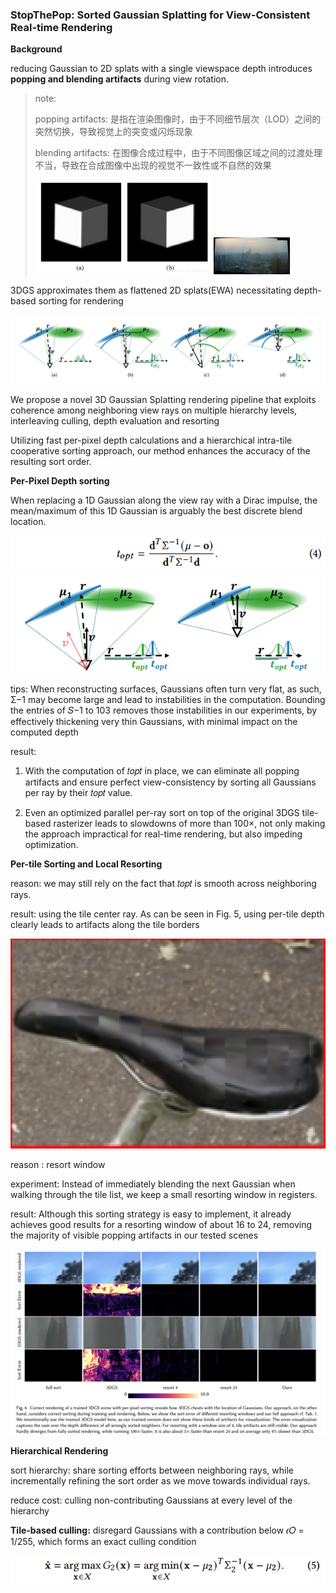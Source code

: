 ### StopThePop: Sorted Gaussian Splatting for View-Consistent Real-time Rendering

**Background**

reducing Gaussian to 2D splats with a single viewspace depth introduces **popping and blending artifacts** during view rotation.

> note: 
>
> popping artifacts: 是指在渲染图像时，由于不同细节层次（LOD）之间的突然切换，导致视觉上的突变或闪烁现象
>
> blending artifacts: 在图像合成过程中，由于不同图像区域之间的过渡处理不当，导致在合成图像中出现的视觉不一致性或不自然的效果
>
> <img src="fig/fe16dcbf745a3617da170b37d2dfe9d3.png" alt="img" style="zoom:33%;" /> <img src="fig/14578865821818547.jpg" alt="image description" style="zoom: 12%;" />







3DGS approximates them as flattened 2D splats(EWA) necessitating depth-based sorting for rendering

![image-20241013132333981](fig/image-20241013132333981.png)



We propose a novel 3D Gaussian Splatting rendering pipeline that exploits coherence among neighboring view rays on multiple hierarchy levels, interleaving culling, depth evaluation and resorting

Utilizing fast per-pixel depth calculations and a hierarchical intra-tile cooperative sorting approach, our method enhances the accuracy of the resulting sort order. 	

**Per-Pixel Depth sorting**

When replacing a 1D Gaussian along the view ray with a Dirac impulse, the mean/maximum of this 1D Gaussian is arguably the best discrete blend location. 

![image-20241013135254025](fig/image-20241013135254025.png)

![image-20241013135726728](fig/image-20241013135726728.png)

tips: When reconstructing surfaces, Gaussians often turn very flat, as such, Σ−1 may become large and lead to instabilities in the computation. Bounding the entries of 𝑆−1 to 103 removes those instabilities in our experiments, by effectively thickening very thin Gaussians, with minimal impact on the computed depth

result: 

1. With the computation of 𝑡𝑜𝑝𝑡 in place, we can eliminate all popping artifacts and ensure perfect view-consistency by sorting all Gaussians per ray by their 𝑡𝑜𝑝𝑡 value.

2. Even an optimized parallel per-ray sort on top of the original 3DGS tile-based rasterizer leads to slowdowns of more than 100×, not only making the approach impractical for real-time rendering, but also impeding optimization.

**Per-tile Sorting and Local Resorting**

reason: we may still rely on the fact that 𝑡𝑜𝑝𝑡 is smooth across neighboring rays.

result: using the tile center ray. As can be seen in Fig. 5, using per-tile depth clearly leads to artifacts along the tile borders

![image-20241013140831038](fig/image-20241013140831038.png)

reason : resort window

experiment: Instead of immediately blending the next Gaussian when walking through the tile list, we keep a small resorting window in registers. 

result: Although this sorting strategy is easy to implement, it already achieves good results for a resorting window of about 16 to 24, removing the majority of visible popping artifacts in our tested scenes

![image-20241013142008997](fig/image-20241013142008997.png)

**Hierarchical Rendering**

sort hierarchy: share sorting efforts between neighboring rays, while incrementally refining the sort order as we move towards individual rays. 

reduce cost: culling non-contributing Gaussians at every level of the hierarchy



**Tile-based culling:** disregard Gaussians with a contribution below 𝜖𝑂 = 1/255, which forms an exact culling condition

![image-20241013143711555](fig/image-20241013143711555.png)



